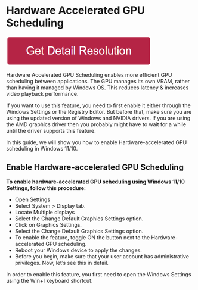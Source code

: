 # Hardware Accelerated GPU Scheduling


[![hardware accelerated gpu scheduling](redd.png)](https://github.com/tech-solve/hardware.accelerated.gpu.scheduling)



Hardware Accelerated GPU Scheduling enables more efficient GPU scheduling between applications. The GPU manages its own VRAM, rather than having it managed by Windows OS. This reduces latency & increases video playback performance.

If you want to use this feature, you need to first enable it either through the Windows Settings or the Registry Editor. But before that, make sure you are using the updated version of Windows and NVIDIA drivers. If you are using the AMD graphics driver then you probably might have to wait for a while until the driver supports this feature.

In this guide, we will show you how to enable Hardware-accelerated GPU scheduling in Windows 11/10.

## Enable Hardware-accelerated GPU Scheduling

**To enable hardware-accelerated GPU scheduling using Windows 11/10 Settings, follow this procedure:**

* Open Settings
* Select System > Display tab.
* Locate Multiple displays
* Select the Change Default Graphics Settings option.
* Click on Graphics Settings.
* Select the Change Default Graphics Settings option.
* To enable the feature, toggle ON the button next to the Hardware-accelerated GPU scheduling.
* Reboot your Windows device to apply the changes.
* Before you begin, make sure that your user account has administrative privileges. Now, let’s see this in detail.

In order to enable this feature, you first need to open the Windows Settings using the Win+I keyboard shortcut.
